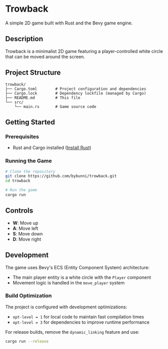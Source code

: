 # Trowback

A simple 2D game built with Rust and the Bevy game engine.

## Description

Trowback is a minimalist 2D game featuring a player-controlled white circle that can be moved around the screen.

## Project Structure

```
trowback/
├── Cargo.toml        # Project configuration and dependencies
├── Cargo.lock        # Dependency lockfile (managed by Cargo)
├── README.md         # This file
└── src/
    └── main.rs       # Game source code
```

## Getting Started

### Prerequisites

- Rust and Cargo installed ([Install Rust](https://www.rust-lang.org/tools/install))

### Running the Game

```bash
# Clone the repository
git clone https://github.com/bybunni/trowback.git
cd trowback

# Run the game
cargo run
```

## Controls

- **W**: Move up
- **A**: Move left
- **S**: Move down
- **D**: Move right

## Development

The game uses Bevy's ECS (Entity Component System) architecture:
- The main player entity is a white circle with the `Player` component
- Movement logic is handled in the `move_player` system

### Build Optimization

The project is configured with development optimizations:
- `opt-level = 1` for local code to maintain fast compilation times
- `opt-level = 3` for dependencies to improve runtime performance

For release builds, remove the `dynamic_linking` feature and use:
```bash
cargo run --release
```
